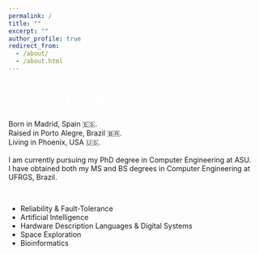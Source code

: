 ```yaml
---
permalink: /
title: ""
excerpt: ""
author_profile: true
redirect_from: 
  - /about/
  - /about.html
---
```


<span style="color:white">Fabiano Libano</span>
======
Born in Madrid, Spain 🇪🇸.<br />
Raised in Porto Alegre, Brazil 🇧🇷.<br />
Living in Phoenix, USA 🇺🇸.<br />
 <br />
I am currently pursuing my PhD degree in Computer Engineering at ASU.<br />
I have obtained both my MS and BS degrees in Computer Engineering at UFRGS, Brazil.

<span style="color:white">**Research Interests:**</span>
* Reliability & Fault-Tolerance
* Artificial Intelligence
* Hardware Description Languages & Digital Systems
* Space Exploration
* Bioinformatics
